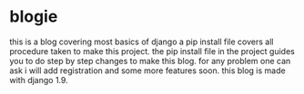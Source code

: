 # blogie
this is a blog covering most basics of django a pip install file covers all procedure taken to make this project.
the pip install file in the project guides you to do step by step changes to make this blog.
for any problem one can ask i will add registration and some more features soon.
this blog is made with django 1.9.
